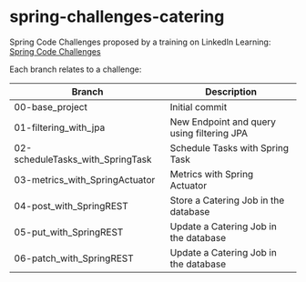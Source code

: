 # spring-challenges-catering

Spring Code Challenges proposed by a training on LinkedIn Learning: 
[Spring Code Challenges](www.linkedin.com/learning/spring-code-challenges)

Each branch relates to a challenge:

Branch | Description
--- | ---
00-base_project                  | Initial commit                               
01-filtering_with_jpa            | New Endpoint and query using filtering JPA   
02-scheduleTasks_with_SpringTask | Schedule Tasks with Spring Task                
03-metrics_with_SpringActuator   | Metrics with Spring Actuator  
04-post_with_SpringREST          | Store a Catering Job in the database
05-put_with_SpringREST           | Update a Catering Job in the database
06-patch_with_SpringREST         | Update a Catering Job in the database


